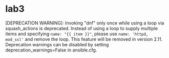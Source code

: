 # lab3
[DEPRECATION WARNING]: Invoking "dnf" only once while using a loop via squash_actions is deprecated. Instead of using 
a loop to supply multiple items and specifying `name: "{{ item }}"`, please use `name: 'httpd, mod_ssl'` and remove 
the loop. This feature will be removed in version 2.11. Deprecation warnings can be disabled by setting 
deprecation_warnings=False in ansible.cfg.
